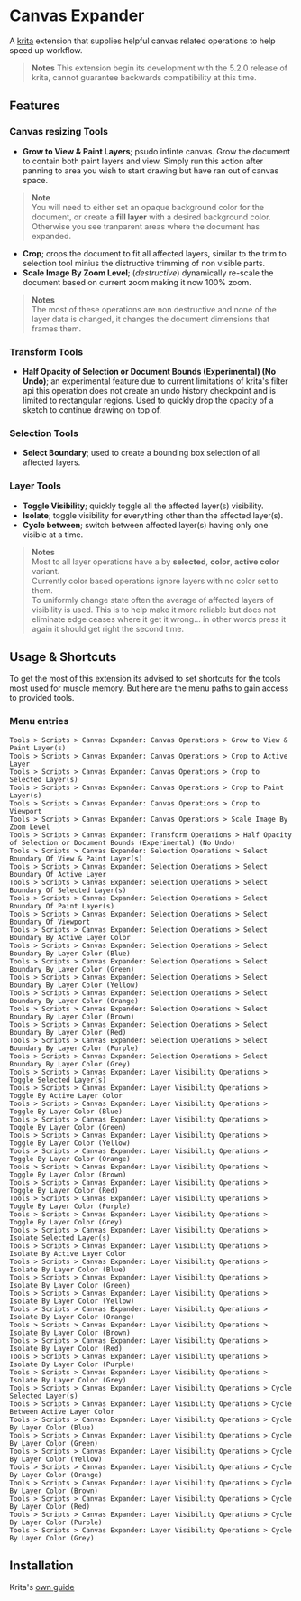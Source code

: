 

# Canvas Expander
A [krita](https://krita.org/) extension that supplies helpful canvas related operations to help speed up workflow.

> **Notes**
> This extension begin its development with the 5.2.0 release of krita, cannot guarantee backwards compatibility at this time.

## Features

### Canvas resizing Tools

- **Grow to View & Paint Layers**; psudo infinte canvas. Grow the document to contain both paint layers and view.
Simply run this action after panning to area you wish to start drawing but have ran out of canvas space.
> **Note**  
> You will need to either set an opaque background color for the document, or create a **fill layer** with a desired background color.
Otherwise you see tranparent areas where the document has expanded.

- **Crop**; crops the document to fit all affected layers, similar to the trim to selection tool minius the distructive trimming of non visible parts.
- **Scale Image By Zoom Level**; (*destructive*) dynamically re-scale the document based on current zoom making it now 100% zoom.

> **Notes**  
> The most of these operations are non destructive and none of the layer data is changed, it changes the document dimensions that frames them.

### Transform Tools
- **Half Opacity of Selection or Document Bounds (Experimental) (No Undo)**; an experimental feature due to current limitations of krita's filter api this operation does not create an undo history checkpoint and is limited to rectangular regions. Used to quickly drop the opacity of a sketch to continue drawing on top of.

### Selection Tools
- **Select Boundary**; used to create a bounding box selection of all affected layers.

### Layer Tools
- **Toggle Visibility**; quickly toggle all the affected layer(s) visibility.
- **Isolate**; toggle visibility for everything other than the affected layer(s).
- **Cycle between**; switch between affected layer(s) having only one visible at a time.

> **Notes**  
> Most to all layer operations have a by **selected**, **color**, **active color** variant.  
> Currently color based operations ignore layers with no color set to them.  
> To uniformly change state often the average of affected layers of visibility is used. This is to help make it more reliable but does not eliminate edge ceases where it get it wrong... in other words press it again it should get right the second time.  

## Usage & Shortcuts
To get the most of this extension its advised to set shortcuts for the tools most used for muscle memory.
But here are the menu paths to gain access to provided tools.

### Menu entries
```
Tools > Scripts > Canvas Expander: Canvas Operations > Grow to View & Paint Layer(s)
Tools > Scripts > Canvas Expander: Canvas Operations > Crop to Active Layer
Tools > Scripts > Canvas Expander: Canvas Operations > Crop to Selected Layer(s)
Tools > Scripts > Canvas Expander: Canvas Operations > Crop to Paint Layer(s)
Tools > Scripts > Canvas Expander: Canvas Operations > Crop to Viewport
Tools > Scripts > Canvas Expander: Canvas Operations > Scale Image By Zoom Level
Tools > Scripts > Canvas Expander: Transform Operations > Half Opacity of Selection or Document Bounds (Experimental) (No Undo)
Tools > Scripts > Canvas Expander: Selection Operations > Select Boundary Of View & Paint Layer(s)
Tools > Scripts > Canvas Expander: Selection Operations > Select Boundary Of Active Layer
Tools > Scripts > Canvas Expander: Selection Operations > Select Boundary Of Selected Layer(s)
Tools > Scripts > Canvas Expander: Selection Operations > Select Boundary Of Paint Layer(s)
Tools > Scripts > Canvas Expander: Selection Operations > Select Boundary Of Viewport
Tools > Scripts > Canvas Expander: Selection Operations > Select Boundary By Active Layer Color
Tools > Scripts > Canvas Expander: Selection Operations > Select Boundary By Layer Color (Blue)
Tools > Scripts > Canvas Expander: Selection Operations > Select Boundary By Layer Color (Green)
Tools > Scripts > Canvas Expander: Selection Operations > Select Boundary By Layer Color (Yellow)
Tools > Scripts > Canvas Expander: Selection Operations > Select Boundary By Layer Color (Orange)
Tools > Scripts > Canvas Expander: Selection Operations > Select Boundary By Layer Color (Brown)
Tools > Scripts > Canvas Expander: Selection Operations > Select Boundary By Layer Color (Red)
Tools > Scripts > Canvas Expander: Selection Operations > Select Boundary By Layer Color (Purple)
Tools > Scripts > Canvas Expander: Selection Operations > Select Boundary By Layer Color (Grey)
Tools > Scripts > Canvas Expander: Layer Visibility Operations > Toggle Selected Layer(s)
Tools > Scripts > Canvas Expander: Layer Visibility Operations > Toggle By Active Layer Color
Tools > Scripts > Canvas Expander: Layer Visibility Operations > Toggle By Layer Color (Blue)
Tools > Scripts > Canvas Expander: Layer Visibility Operations > Toggle By Layer Color (Green)
Tools > Scripts > Canvas Expander: Layer Visibility Operations > Toggle By Layer Color (Yellow)
Tools > Scripts > Canvas Expander: Layer Visibility Operations > Toggle By Layer Color (Orange)
Tools > Scripts > Canvas Expander: Layer Visibility Operations > Toggle By Layer Color (Brown)
Tools > Scripts > Canvas Expander: Layer Visibility Operations > Toggle By Layer Color (Red)
Tools > Scripts > Canvas Expander: Layer Visibility Operations > Toggle By Layer Color (Purple)
Tools > Scripts > Canvas Expander: Layer Visibility Operations > Toggle By Layer Color (Grey)
Tools > Scripts > Canvas Expander: Layer Visibility Operations > Isolate Selected Layer(s)
Tools > Scripts > Canvas Expander: Layer Visibility Operations > Isolate By Active Layer Color
Tools > Scripts > Canvas Expander: Layer Visibility Operations > Isolate By Layer Color (Blue)
Tools > Scripts > Canvas Expander: Layer Visibility Operations > Isolate By Layer Color (Green)
Tools > Scripts > Canvas Expander: Layer Visibility Operations > Isolate By Layer Color (Yellow)
Tools > Scripts > Canvas Expander: Layer Visibility Operations > Isolate By Layer Color (Orange)
Tools > Scripts > Canvas Expander: Layer Visibility Operations > Isolate By Layer Color (Brown)
Tools > Scripts > Canvas Expander: Layer Visibility Operations > Isolate By Layer Color (Red)
Tools > Scripts > Canvas Expander: Layer Visibility Operations > Isolate By Layer Color (Purple)
Tools > Scripts > Canvas Expander: Layer Visibility Operations > Isolate By Layer Color (Grey)
Tools > Scripts > Canvas Expander: Layer Visibility Operations > Cycle Selected Layer(s)
Tools > Scripts > Canvas Expander: Layer Visibility Operations > Cycle Between Active Layer Color
Tools > Scripts > Canvas Expander: Layer Visibility Operations > Cycle By Layer Color (Blue)
Tools > Scripts > Canvas Expander: Layer Visibility Operations > Cycle By Layer Color (Green)
Tools > Scripts > Canvas Expander: Layer Visibility Operations > Cycle By Layer Color (Yellow)
Tools > Scripts > Canvas Expander: Layer Visibility Operations > Cycle By Layer Color (Orange)
Tools > Scripts > Canvas Expander: Layer Visibility Operations > Cycle By Layer Color (Brown)
Tools > Scripts > Canvas Expander: Layer Visibility Operations > Cycle By Layer Color (Red)
Tools > Scripts > Canvas Expander: Layer Visibility Operations > Cycle By Layer Color (Purple)
Tools > Scripts > Canvas Expander: Layer Visibility Operations > Cycle By Layer Color (Grey)
```

## Installation
Krita's [own guide](https://docs.krita.org/en/user_manual/python_scripting/install_custom_python_plugin.html)

